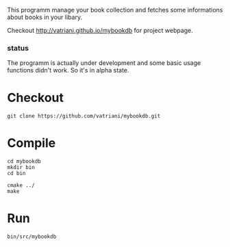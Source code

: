 This programm manage your book collection and fetches some informations about
books in your libary.

Checkout http://vatriani.github.io/mybookdb for project webpage.


### status
The programm is actually under development and some basic usage functions didn't work. So it's in alpha state.


# Checkout

	git clone https://github.com/vatriani/mybookdb.git


# Compile

	cd mybookdb
	mkdir bin
	cd bin

	cmake ../
	make


# Run

	bin/src/mybookdb
